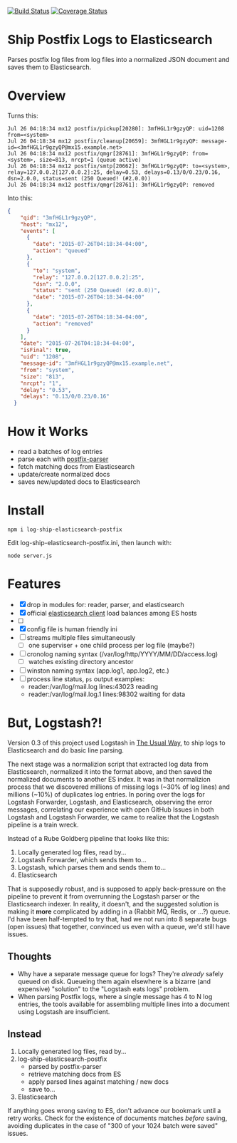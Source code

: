 [![Build Status][ci-img]][ci-url]
[![Coverage Status][cov-img]][cov-url]

# Ship Postfix Logs to Elasticsearch

Parses postfix log files from log files into a normalized JSON document and saves them to Elasticsearch.


# Overview

Turns this:

````
Jul 26 04:18:34 mx12 postfix/pickup[20280]: 3mfHGL1r9gzyQP: uid=1208 from=<system>
Jul 26 04:18:34 mx12 postfix/cleanup[20659]: 3mfHGL1r9gzyQP: message-id=<3mfHGL1r9gzyQP@mx15.example.net>
Jul 26 04:18:34 mx12 postfix/qmgr[28761]: 3mfHGL1r9gzyQP: from=<system>, size=813, nrcpt=1 (queue active)
Jul 26 04:18:34 mx12 postfix/smtp[20662]: 3mfHGL1r9gzyQP: to=<system>, relay=127.0.0.2[127.0.0.2]:25, delay=0.53, delays=0.13/0/0.23/0.16, dsn=2.0.0, status=sent (250 Queued! (#2.0.0))
Jul 26 04:18:34 mx12 postfix/qmgr[28761]: 3mfHGL1r9gzyQP: removed
````

Into this:

````json
{
    "qid": "3mfHGL1r9gzyQP",
    "host": "mx12",
    "events": [
      {
        "date": "2015-07-26T04:18:34-04:00",
        "action": "queued"
      },
      {
        "to": "system",
        "relay": "127.0.0.2[127.0.0.2]:25",
        "dsn": "2.0.0",
        "status": "sent (250 Queued! (#2.0.0))",
        "date": "2015-07-26T04:18:34-04:00"
      },
      {
        "date": "2015-07-26T04:18:34-04:00",
        "action": "removed"
      }
    ],
    "date": "2015-07-26T04:18:34-04:00",
    "isFinal": true,
    "uid": "1208",
    "message-id": "3mfHGL1r9gzyQP@mx15.example.net",
    "from": "system",
    "size": "813",
    "nrcpt": "1",
    "delay": "0.53",
    "delays": "0.13/0/0.23/0.16"
  }
  ````


# How it Works

- read a batches of log entries
- parse each with [postfix-parser](https://github.com/DoubleCheck/postfix-parser)
- fetch matching docs from Elasticsearch
- update/create normalized docs
- saves new/updated docs to Elasticsearch


# Install

    npm i log-ship-elasticsearch-postfix

Edit log-ship-elasticsearch-postfix.ini, then launch with:

    node server.js


# Features

- [x] drop in modules for: reader, parser, and elasticsearch
- [x] official [elasticsearch client](https://www.npmjs.com/package/elasticsearch) load balances among ES hosts
- [ ] 
- [x] config file is human friendly ini
- [ ] streams multiple files simultaneously
    - [ ] one superviser + one child process per log file (maybe?)
- [ ] cronolog naming syntax (/var/log/http/YYYY/MM/DD/access.log)
    - [ ] watches existing directory ancestor
- [ ] winston naming syntax (app.log1, app.log2, etc.)
- [ ] process line status, `ps` output examples:
    - reader:/var/log/mail.log   lines:43023 reading
    - reader:/var/log/mail.log.1 lines:98302 waiting for data


# But, Logstash?!

Version 0.3 of this project used Logstash in [The Usual Way](https://www.elastic.co/guide/en/logstash/current/deploying-and-scaling.html), to ship logs to Elasticsearch and do basic line parsing.

The next stage was a normalizion script that extracted log data from Elasticsearch, normalized it into the format above, and then saved the normalized documents to another ES index. It was in that normalizion process that we discovered millions of missing logs (~30% of log lines) and millions (~10%) of duplicates log entries. In poring over the logs for Logstash Forwarder, Logstash, and Elasticsearch, observing the error messages, correlating our experience with open GitHub Issues in both Logstash and Logstash Forwarder, we came to realize that the Logstash pipeline is a train wreck.

Instead of a Rube Goldberg pipeline that looks like this:

1. Locally generated log files, read by...
2. Logstash Forwarder, which sends them to...
3. Logstash, which parses them and sends them to...
4. Elasticsearch

That is supposedly robust, and is supposed to apply back-pressure on the pipeline to prevent it from overrunning the Logstash parser or the Elasticsearch indexer. In reality, it doesn't, and the suggested solution is making it **more** complicated by adding in a (Rabbit MQ, Redis, or ...?) queue. I'd have been half-tempted to try that, had we not run into 8 separate bugs (open issues) that together, convinced us even with a queue, we'd still have issues.

## Thoughts

* Why have a separate message queue for logs? They're *already* safely queued on disk. Queueing them again elsewhere is a bizarre (and expensive) "solution" to the "Logstash eats logs" problem.
* When parsing Postfix logs, where a single message has 4 to N log entries, the tools available for assembling multiple lines into a document using Logstash are insufficient.

## Instead

1. Locally generated log files, read by...
2. log-ship-elasticsearch-postfix
    - parsed by postfix-parser
    - retrieve matching docs from ES
    - apply parsed lines against matching / new docs
    - save to...
3. Elasticsearch

If anything goes wrong saving to ES, don't advance our bookmark until a retry works. Check for the existence of documents matches *before* saving, avoiding duplicates in the case of "300 of your 1024 batch were saved" issues.


[ci-img]: https://travis-ci.org/DoubleCheck/log-ship-elasticsearch-postfix.svg
[ci-url]: https://travis-ci.org/DoubleCheck/log-ship-elasticsearch-postfix
[cov-img]: https://coveralls.io/repos/DoubleCheck/log-ship-elasticsearch-postfix/badge.svg
[cov-url]: https://coveralls.io/github/DoubleCheck/log-ship-elasticsearch-postfix
